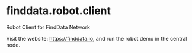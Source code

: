 # finddata.robot.client
Robot Client for FindData Network


Visit the website: https://finddata.io, and run the robot demo in the central node.


